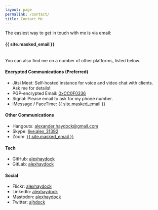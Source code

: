 ```yaml
---
layout: page
permalink: /contact/
title: Contact Me
---
```

The easiest way to get in touch with me is via email:

<div class="header-bar">
  <h4><i class="fas fa-envelope"></i> {{ site.masked_email }}</h4>
</div>

<br>
You can also find me on a number of other platforms, listed below.

#### Encrypted Communications (Preferred)
* <i class="fa fa-lock"></i> Jitsi Meet: Self-hosted instance for voice and video chat with clients. Ask me for details!
* <i class="fa fa-lock"></i> PGP-encrypted Email: [0xCC0F0336](https://keyserver.ubuntu.com/pks/lookup?op=get&search=0x4c1b4dc797d244ed0ce5e68f991b5784cc0f0336)
* <i class="fa fa-lock"></i> Signal: Please email to ask for my phone number.
* <i class="fa fa-lock"></i> iMessage / FaceTime: {{ site.masked_email }}

#### Other Communications
* Hangouts: [alexander.haydock@gmail.com](https://hangouts.google.com)
* Skype: [live:alex_31392](skype:live:alex_31392)
* Zoom: [{{ site.masked_email }}](https://zoom.us/)

#### Tech
* GitHub: [alexhaydock](https://github.com/alexhaydock)
* GitLab: [alexhaydock](https://gitlab.com/alexhaydock)

#### Social
* Flickr: [alexhaydock](https://www.flickr.com/photos/alexhaydock)
* LinkedIn: [alexhaydock](https://www.linkedin.com/in/alexhaydock)
* Mastodon: [alexhaydock](https://mastodon.social/@alexhaydock)
* Twitter: [ajhdock](https://twitter.com/ajhdock)